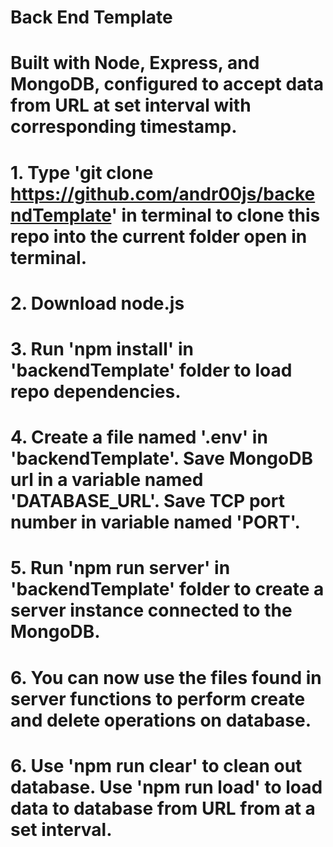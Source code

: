 # Back End Template
# Built with Node, Express, and MongoDB, configured to accept data from URL at set interval with corresponding timestamp.
# 1. Type 'git clone https://github.com/andr00js/backendTemplate' in terminal to clone this repo into the current folder open in terminal.
# 2. Download node.js
# 3. Run 'npm install' in 'backendTemplate' folder to load repo dependencies.
# 4. Create a file named '.env' in 'backendTemplate'. Save MongoDB url in a variable named 'DATABASE_URL'. Save TCP port number in variable named 'PORT'.
# 5. Run 'npm run server' in 'backendTemplate' folder to create a server instance connected to the MongoDB.
# 6. You can now use the files found in server functions to perform create and delete operations on database.
# 6. Use 'npm run clear' to clean out database. Use 'npm run load' to load data to database from URL from at a set interval.